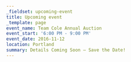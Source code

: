 ```yaml
---
_fieldset: upcoming-event
title: Upcoming event
_template: page
event_name: Team Cole Annual Auction
event_start: '6:00 PM - 9:00 PM'
event_date: 2016-11-12
location: Portland
summary: Details Coming Soon – Save the Date!
---
```



